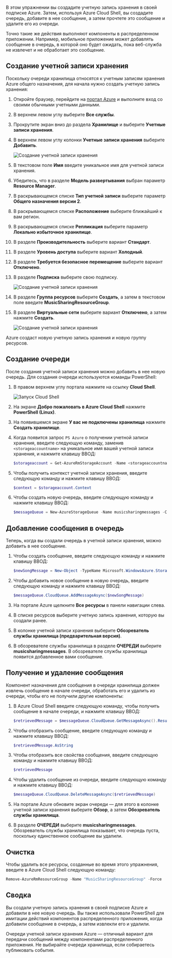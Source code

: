 В этом упражнении вы создадите учетную запись хранения в своей подписке Azure. Затем, используя Azure Cloud Shell, вы создадите очередь, добавите в нее сообщение, а затем прочтете это сообщение и удалите его из очереди.

Точно такие же действия выполняют компоненты в распределенном приложении. Например, мобильное приложение может добавлять сообщение в очередь, в которой оно будет ожидать, пока веб-служба не извлечет и не обработает это сообщение.

## <a name="create-a-storage-account"></a>Создание учетной записи хранения

Поскольку очереди хранилища относятся к учетным записям хранения Azure общего назначения, для начала нужно создать учетную запись хранения:

1. Откройте браузер, перейдите на [портал Azure](http://portal.azure.com) и выполните вход со своими обычными учетными данными.
1. В верхнем левом углу выберите **Все службы**.
1. Прокрутите экран вниз до раздела **Хранилище** и выберите **Учетные записи хранения**.
1. В верхнем левом углу колонки **Учетные записи хранения** выберите **Добавить**.

    ![Создание учетной записи хранения](../images/5-create-a-storage-account-1.png)

1. В текстовом поле **Имя** введите уникальное имя для учетной записи хранения.
1. Убедитесь, что в разделе **Модель развертывания** выбран параметр **Resource Manager**.
1. В раскрывающемся списке **Тип учетной записи** выберите параметр **Общего назначения версии 2**.
1. В раскрывающемся списке **Расположение** выберите ближайший к вам регион.
1. В раскрывающемся списке **Репликация** выберите параметр **Локально избыточное хранилище**.
1. В разделе **Производительность** выберите вариант **Стандарт**.
1. В разделе **Уровень доступа** выберите вариант **Холодный**.
1. В разделе **Требуется безопасное перемещение** выберите вариант **Отключено**.
1. В разделе **Подписка** выберите свою подписку.

    ![Создание учетной записи хранения](../images/5-create-a-storage-account-2.png)

1. В разделе **Группа ресурсов** выберите **Создать**, а затем в текстовом поле введите **MusicSharingResourceGroup**.
1. В разделе **Виртуальные сети** выберите вариант **Отключено**, а затем нажмите **Создать**.

    ![Создание учетной записи хранения](../images/5-create-a-storage-account-3.png)

Azure создаст новую учетную запись хранения и новую группу ресурсов.

## <a name="create-a-queue"></a>Создание очереди

После создания учетной записи хранения можно добавить в нее новую очередь. Для создания очереди используются команды PowerShell:

1. В правом верхнем углу портала нажмите на ссылку **Cloud Shell**.

    ![Запуск Cloud Shell](../images/5-create-a-storage-queue-1.png)

1. На экране **Добро пожаловать в Azure Cloud Shell** нажмите **PowerShell (Linux)**.
1. На появившемся экране **У вас не подключены хранилища** нажмите **Создать хранилище**.
1. Когда появится запрос `PS Azure` о получении учетной записи хранения, введите следующую команду, заменив `<storageaccountname>` на уникальное имя вашей учетной записи хранения, и нажмите клавишу ВВОД:

    ```powershell
    $storageaccount = Get-AzureRmStorageAccount -Name <storageaccountname> -ResourceGroup  MusicSharingResourceGroup
    ```

1. Чтобы получить контекст учетной записи хранения, введите следующую команду и нажмите клавишу ВВОД:

    ```powershell
    $context = $storageaccount.Context
    ```

1. Чтобы создать новую очередь, введите следующую команду и нажмите клавишу ВВОД:

    ```powershell
    $messageQueue = New-AzureStorageQueue -Name musicsharingmessages -Context $context
    ```

## <a name="add-a-message-to-the-queue"></a>Добавление сообщения в очередь

Теперь, когда вы создали очередь в учетной записи хранения, можно добавить в нее сообщение.

1. Чтобы создать сообщение, введите следующую команду и нажмите клавишу ВВОД:

    ```powershell
    $newSongMessage = New-Object -TypeName Microsoft.WindowsAzure.Storage.Queue.CloudQueueMessage -ArgumentList "A new song has been added."
    ```

1. Чтобы добавить новое сообщение в новую очередь, введите следующую команду и нажмите клавишу ВВОД:

    ```powershell
    $messageQueue.CloudQueue.AddMessageAsync($newSongMessage)
    ```

1. На портале Azure щелкните **Все ресурсы** в панели навигации слева.
1. В списке ресурсов выберите учетную запись хранения, которую вы создали ранее.
1. В колонке учетной записи хранения выберите **Обозреватель службы хранилища (предварительная версия)**.
1. В обозревателе службы хранилища в разделе **ОЧЕРЕДИ** выберите **musicsharingmessages**. В обозревателе службы хранилища появится добавленное вами сообщение.

## <a name="retrieve-and-remove-the-message"></a>Получение и удаление сообщения

Компонент назначения для сообщения в очереди хранилища должен извлечь сообщение в начале очереди, обработать его и удалить из очереди, чтобы его не получили другие компоненты:

1. В Azure Cloud Shell введите следующую команду, чтобы получить сообщение в начале очереди, и нажмите клавишу ВВОД:

    ```powershell
    $retrievedMessage = $messageQueue.CloudQueue.GetMessageAsync().Result
    ```

1. Чтобы отобразить сообщение, введите следующую команду и нажмите клавишу ВВОД:

    ```powershell
    $retrievedMessage.AsString
    ```

1. Чтобы отобразить все свойства сообщения, введите следующую команду и нажмите клавишу ВВОД:

    ```powershell
    $retrievedMessage
    ```

1. Чтобы удалить сообщение из очереди, введите следующую команду и нажмите клавишу ВВОД:

    ```powershell
    $messageQueue.CloudQueue.DeleteMessageAsync($retrievedMessage)
    ```

1. На портале Azure обновите экран очереди — для этого в колонке учетной записи хранения выберите **Обзор**, а затем **Обозреватель службы хранилища**.
1. В разделе **ОЧЕРЕДИ** выберите **musicsharingmessages**. Обозреватель службы хранилища показывает, что очередь пуста, поскольку единственное сообщение вы удалили.

## <a name="cleanup"></a>Очистка

Чтобы удалить все ресурсы, созданные во время этого упражнения, введите в Azure Cloud Shell следующую команду: 
```powershell
Remove-AzureRmResourceGroup -Name "MusicSharingResourceGroup" -Force
```


## <a name="summary"></a>Сводка

Вы создали учетную запись хранения в своей подписке Azure и добавили в нее новую очередь. Вы также использовали PowerShell для имитации действий компонентов распределенного приложения, когда добавили сообщение в очередь, а затем извлекли его и удалили.

Очереди учетной записи хранения Azure — отличный вариант для передачи сообщений между компонентами распределенного приложения. Не выбирайте очереди хранилища, если собираетесь публиковать события.